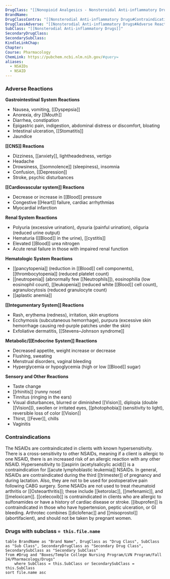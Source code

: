 ```yaml
---
DrugClass: "[[Nonopioid Analgesics - Nonsteroidal Anti-inflammatory Drugs]]"
BrandName: 
DrugClassContra: "[[Nonsterodial Anti-inflammatory Drugs#Contraindications]]"
DrugClassAdverse: "[[Nonsterodial Anti-inflammatory Drugs#Adverse Reactions]]"
SubClass: "[[Nonsterodial Anti-inflammatory Drugs]]"
SecondaryDrugClass: 
SecondarySubClass: 
KindleLinkChap: 
Chapter: 
Course: Pharmacology
ChemLink: https://pubchem.ncbi.nlm.nih.gov/#query=
aliases:
  - NSAIDs
  - NSAID
---
```

### Adverse Reactions 
**Gastrointestinal System Reactions** 
- Nausea, vomiting, [[Dyspepsia]] 
- Anorexia, dry [[Mouth]] 
- Diarrhea, constipation 
- Epigastric pain, indigestion, abdominal distress or discomfort, bloating 
- Intestinal ulceration, [[Stomatitis]] 
- Jaundice 

**[[CNS]] Reactions** 
- Dizziness, [[anxiety]], lightheadedness, vertigo 
- Headache
- Drowsiness, [[somnolence]] (sleepiness), insomnia
- Confusion, [[Depression]]
- Stroke, psychic disturbances 

**[[Cardiovascular system]] Reactions**
- Decrease or increase in [[Blood]] pressure
- Congestive [[Heart]] failure, cardiac arrhythmias 
- Myocardial infarction 

**Renal System Reactions**
- Polyuria (excessive urination), dysuria (painful urination), oliguria (reduced urine output) 
- Hematuria ([[Blood]] in the urine), [[cystitis]] 
- Elevated [[Blood]] urea nitrogen 
- Acute renal failure in those with impaired renal function

**Hematologic System Reactions**
- [[pancytopenia]] (reduction in [[Blood]] cell components), [[thrombocytopenia]] (reduced platelet count) 
- [[neutropenia]] (abnormally few [[Neutrophils]]), eosinophilia (low eosinophil count), [[leukopenia]] (reduced white [[Blood]] cell count), agranulocytosis (reduced granulocyte count) 
- [[aplastic anemia]] 

**[[Integumentary System]] Reactions** 
- Rash, erythema (redness), irritation, skin eruptions
- Ecchymosis (subcutaneous hemorrhage), purpura (excessive skin hemorrhage causing red-purple patches under the skin) 
- Exfoliative dermatitis, [[Stevens–Johnson syndrome]] 

**Metabolic/[[Endocrine System]] Reactions** 
- Decreased appetite, weight increase or decrease 
- Flushing, sweating
- Menstrual disorders, vaginal bleeding 
- Hyperglycemia or hypoglycemia (high or low [[Blood]] sugar) 

**Sensory and Other Reactions** 
- Taste change
- [[rhinitis]] (runny nose)
- Tinnitus (ringing in the ears)
- Visual disturbances, blurred or diminished [[Vision]], diplopia (double [[Vision]]), swollen or irritated eyes, [[photophobia]] (sensitivity to light), reversible loss of color [[Vision]] 
- Thirst, [[Fever]], chills 
- Vaginitis
### Contraindications
The NSAIDs are contraindicated in clients with known hypersensitivity. There is a cross-sensitivity to other NSAIDs, meaning if a client is allergic to one NSAID, there is an increased risk of an allergic reaction with any other NSAID. Hypersensitivity to [[aspirin (acetylsalicylic acid)]] is a contraindication for [[acute lymphoblastic leukemia]] NSAIDs. In general, NSAIDs are contraindicated during the third [[trimester]] of pregnancy and during lactation. Also, they are not to be used for postoperative pain following CABG surgery. Some NSAIDs are not used to treat rheumatoid arthritis or [[Osteoarthritis]]; these include [[ketorolac]], [[mefenamic]], and [[meloxicam]]. [[celecoxib]] is contraindicated in clients who are allergic to sulfonamides or have a history of cardiac disease or stroke. [[ibuprofen]] is contraindicated in those who have hypertension, peptic ulceration, or GI bleeding. Arthrotec combines [[diclofenac]] and [[misoprostol]] (abortifacient), and should not be taken by pregnant women.
### Drugs with subclass `= this.file.name`
```dataview
table BrandName as "Brand Name", DrugClass as "Drug Class", SubClass as "Sub Class", SecondaryDrugClass as "Secondary Drug Class", SecondarySubClass as "Secondary SubClass"
from #Drug and "Boxes/Temple College Nursing Program/LVN Program/Fall 24/Pharmacology/Drugs" 
	where SubClass = this.SubClass or SecondarySubClass = this.SubClass
sort file.name asc
```
